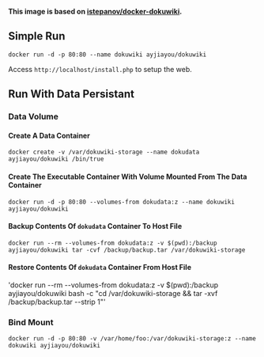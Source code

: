 **This image is based on [istepanov/docker-dokuwiki](https://github.com/istepanov/docker-dokuwiki).**

## Simple Run
`docker run -d -p 80:80 --name dokuwiki ayjiayou/dokuwiki`

Access `http://localhost/install.php` to setup the web.

## Run With Data Persistant

### Data Volume

#### Create A Data Container
`docker create -v /var/dokuwiki-storage --name dokudata ayjiayou/dokuwiki /bin/true`

#### Create The Executable Container With Volume Mounted From The Data Container
`docker run -d -p 80:80 --volumes-from dokudata:z --name dokuwiki ayjiayou/dokuwiki`

#### Backup Contents Of `dokudata` Container To Host File
`docker run --rm --volumes-from dokudata:z -v $(pwd):/backup ayjiayou/dokuwiki tar -cvf /backup/backup.tar /var/dokuwiki-storage`

#### Restore Contents Of `dokudata` Container From Host File
'docker run --rm --volumes-from dokudata:z -v $(pwd):/backup  ayjiayou/dokuwiki bash -c "cd /var/dokuwiki-storage && tar -xvf /backup/backup.tar --strip 1"'

### Bind Mount
`docker run -d -p 80:80 -v /var/home/foo:/var/dokuwiki-storage:z --name dokuwiki ayjiayou/dokuwiki`